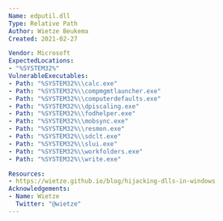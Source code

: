 ```yaml
---
Name: edputil.dll
Type: Relative Path
Author: Wietze Beukema
Created: 2021-02-27

Vendor: Microsoft
ExpectedLocations:
- "%SYSTEM32%"
VulnerableExecutables:
- Path: "%SYSTEM32%\\calc.exe"
- Path: "%SYSTEM32%\\compmgmtlauncher.exe"
- Path: "%SYSTEM32%\\computerdefaults.exe"
- Path: "%SYSTEM32%\\dpiscaling.exe"
- Path: "%SYSTEM32%\\fodhelper.exe"
- Path: "%SYSTEM32%\\mobsync.exe"
- Path: "%SYSTEM32%\\resmon.exe"
- Path: "%SYSTEM32%\\sdclt.exe"
- Path: "%SYSTEM32%\\slui.exe"
- Path: "%SYSTEM32%\\workfolders.exe"
- Path: "%SYSTEM32%\\write.exe"

Resources:
- https://wietze.github.io/blog/hijacking-dlls-in-windows
Acknowledgements:
- Name: Wietze
  Twitter: "@wietze"
---
```

